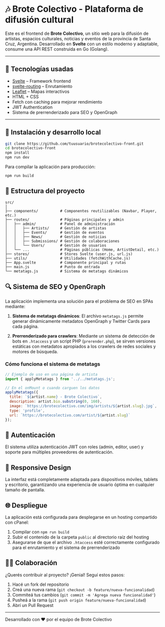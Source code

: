 # 🎶 Brote Colectivo - Plataforma de difusión cultural

Este es el frontend de **Brote Colectivo**, un sitio web para la difusión de artistas, espacios culturales, noticias y eventos de la provincia de Santa Cruz, Argentina. Desarrollado en **Svelte** con un estilo moderno y adaptable, consume una API REST construida en Go (Golang).

---

## 🧰 Tecnologías usadas

- [Svelte](https://svelte.dev/) – Framework frontend
- [svelte-routing](https://github.com/EmilTholin/svelte-routing) – Enrutamiento
- [Leaflet](https://leafletjs.com/) – Mapas interactivos
- HTML + CSS
- Fetch con caching para mejorar rendimiento
- JWT Authentication
- Sistema de prerrenderizado para SEO y OpenGraph

---

## 🚀 Instalación y desarrollo local

```bash
git clone https://github.com/tuusuario/brotecolectivo-front.git
cd brotecolectivo-front
npm install
npm run dev
```

Para compilar la aplicación para producción:

```bash
npm run build
```

## 📁 Estructura del proyecto

```
src/
│
├── components/          # Componentes reutilizables (Navbar, Player, etc.)
├── routes/              # Páginas principales y admin
│   ├── admin/           # Panel de administración
│   │   ├── Artists/     # Gestión de artistas
│   │   ├── Events/      # Gestión de eventos
│   │   ├── News/        # Gestión de noticias
│   │   ├── Submissions/ # Gestión de colaboraciones
│   │   └── Users/       # Gestión de usuarios
│   └── ...              # Páginas públicas (Home, ArtistDetail, etc.)
├── stores/              # Stores Svelte (user.js, url.js)
├── utils/               # Utilidades (fetchWithCache.js)
├── App.svelte           # Componente principal y rutas
├── main.js              # Punto de entrada
└── metatags.js          # Sistema de metatags dinámicos
```

## 🔍 Sistema de SEO y OpenGraph

La aplicación implementa una solución para el problema de SEO en SPAs mediante:

1. **Sistema de metatags dinámicos**: El archivo `metatags.js` permite generar dinámicamente metadatos OpenGraph y Twitter Cards para cada página.

2. **Prerrenderizado para crawlers**: Mediante un sistema de detección de bots en `.htaccess` y un script PHP (`prerender.php`), se sirven versiones estáticas con metadatos apropiados a los crawlers de redes sociales y motores de búsqueda.

### Cómo funciona el sistema de metatags

```javascript
// Ejemplo de uso en una página de artista
import { applyMetatags } from '../../metatags.js';

// En el onMount o cuando carguen los datos
applyMetatags({
  title: `${artist.name} - Brote Colectivo`,
  description: artist.bio.substring(0, 160),
  image: `https://brotecolectivo.com/img/artists/${artist.slug}.jpg`,
  type: 'profile',
  url: `https://brotecolectivo.com/artist/${artist.slug}`
});
```

## 🔐 Autenticación

El sistema utiliza autenticación JWT con roles (admin, editor, user) y soporte para múltiples proveedores de autenticación.

## 📱 Responsive Design

La interfaz está completamente adaptada para dispositivos móviles, tablets y escritorio, garantizando una experiencia de usuario óptima en cualquier tamaño de pantalla.

## 🌐 Despliegue

La aplicación está configurada para desplegarse en un hosting compartido con cPanel:

1. Compilar con `npm run build`
2. Subir el contenido de la carpeta `public` al directorio raíz del hosting
3. Asegurarse de que el archivo `.htaccess` esté correctamente configurado para el enrutamiento y el sistema de prerrenderizado

## 👨‍💻 Colaboración

¿Querés contribuir al proyecto? ¡Genial! Seguí estos pasos:

1. Hacé un fork del repositorio
2. Creá una nueva rama (`git checkout -b feature/nueva-funcionalidad`)
3. Commiteá tus cambios (`git commit -m 'Agrega nueva funcionalidad'`)
4. Pusheá a la rama (`git push origin feature/nueva-funcionalidad`)
5. Abrí un Pull Request

---

Desarrollado con ❤️ por el equipo de Brote Colectivo
